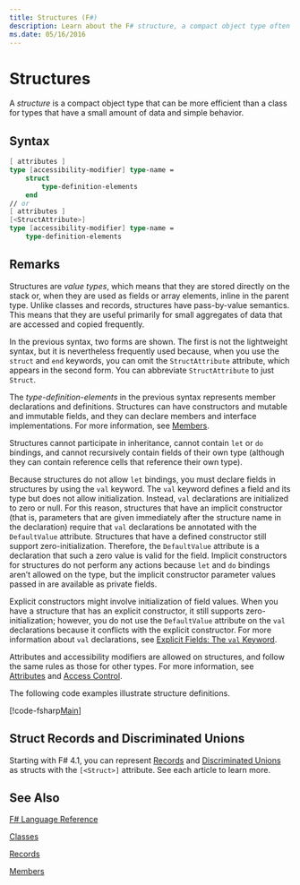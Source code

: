 ```yaml
---
title: Structures (F#)
description: Learn about the F# structure, a compact object type often more efficient than a class for types with a small amount of data and simple behavior.
ms.date: 05/16/2016
---
```

# Structures

A *structure* is a compact object type that can be more efficient than a class for types that have a small amount of data and simple behavior.

## Syntax

```fsharp
[ attributes ]
type [accessibility-modifier] type-name =
    struct
        type-definition-elements
    end
// or
[ attributes ]
[<StructAttribute>]
type [accessibility-modifier] type-name =
    type-definition-elements
```

## Remarks
Structures are *value types*, which means that they are stored directly on the stack or, when they are used as fields or array elements, inline in the parent type. Unlike classes and records, structures have pass-by-value semantics. This means that they are useful primarily for small aggregates of data that are accessed and copied frequently.

In the previous syntax, two forms are shown. The first is not the lightweight syntax, but it is nevertheless frequently used because, when you use the `struct` and `end` keywords, you can omit the `StructAttribute` attribute, which appears in the second form. You can abbreviate `StructAttribute` to just `Struct`.

The *type-definition-elements* in the previous syntax represents member declarations and definitions. Structures can have constructors and mutable and immutable fields, and they can declare members and interface implementations. For more information, see [Members](members/index.md).

Structures cannot participate in inheritance, cannot contain `let` or `do` bindings, and cannot recursively contain fields of their own type (although they can contain reference cells that reference their own type).

Because structures do not allow `let` bindings, you must declare fields in structures by using the `val` keyword. The `val` keyword defines a field and its type but does not allow initialization. Instead, `val` declarations are initialized to zero or null. For this reason, structures that have an implicit constructor (that is, parameters that are given immediately after the structure name in the declaration) require that `val` declarations be annotated with the `DefaultValue` attribute. Structures that have a defined constructor still support zero-initialization. Therefore, the `DefaultValue` attribute is a declaration that such a zero value is valid for the field. Implicit constructors for structures do not perform any actions because `let` and `do` bindings aren’t allowed on the type, but the implicit constructor parameter values passed in are available as private fields.

Explicit constructors might involve initialization of field values. When you have a structure that has an explicit constructor, it still supports zero-initialization; however, you do not use the `DefaultValue` attribute on the `val` declarations because it conflicts with the explicit constructor. For more information about `val` declarations, see [Explicit Fields: The `val` Keyword](members/explicit-fields-the-val-keyword.md).

Attributes and accessibility modifiers are allowed on structures, and follow the same rules as those for other types. For more information, see [Attributes](attributes.md) and [Access Control](access-control.md).

The following code examples illustrate structure definitions.

[!code-fsharp[Main](../../../samples/snippets/fsharp/lang-ref-1/snippet2501.fs)]

## Struct Records and Discriminated Unions

Starting with F# 4.1, you can represent [Records](records.md) and [Discriminated Unions](discriminated-unions.md) as structs with the `[<Struct>]` attribute.  See each article to learn more.
    
## See Also
[F# Language Reference](index.md)

[Classes](classes.md)

[Records](records.md)

[Members](members/index.md)

